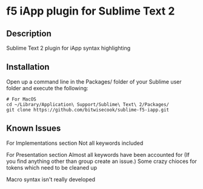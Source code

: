 f5 iApp plugin for Sublime Text 2
================

## Description

Sublime Text 2 plugin for iApp syntax highlighting

## Installation

Open up a command line in the Packages/ folder of your Sublime user folder and execute the following:

```
# For MacOS
cd ~/Library/Application\ Support/Sublime\ Text\ 2/Packages/
git clone https://github.com/bitwisecook/sublime-f5-iapp.git
```


## Known Issues
For Implementations section
Not all keywords included

For Presentation section
Almost all keywords have been accounted for (If you find anything other than group create an issue.)
Some crazy chioces for tokens which need to be cleaned up

Macro syntax isn't really developed
